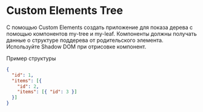 # Custom Elements Tree

С помощью Custom Elements создать приложение для показа дерева с помощью компонентов my-tree и my-leaf. 
Компоненты должны получать данные о структуре поддерева от родительского элемента. 
Используйте Shadow DOM при отрисовке компонент.

Пример структуры


```json
{
  "id": 1,
  "items": [{
    "id": 2,
    "items": [{ "id": 3 }]
  }]
}
```
